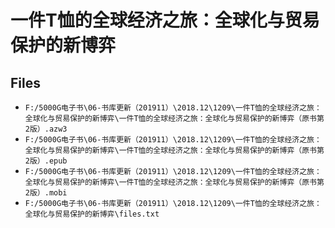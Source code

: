 # 一件T恤的全球经济之旅：全球化与贸易保护的新博弈

## Files

- `F:/5000G电子书\06-书库更新（201911）\2018.12\1209\一件T恤的全球经济之旅：全球化与贸易保护的新博弈\一件T恤的全球经济之旅：全球化与贸易保护的新博弈（原书第2版）.azw3`
- `F:/5000G电子书\06-书库更新（201911）\2018.12\1209\一件T恤的全球经济之旅：全球化与贸易保护的新博弈\一件T恤的全球经济之旅：全球化与贸易保护的新博弈（原书第2版）.epub`
- `F:/5000G电子书\06-书库更新（201911）\2018.12\1209\一件T恤的全球经济之旅：全球化与贸易保护的新博弈\一件T恤的全球经济之旅：全球化与贸易保护的新博弈（原书第2版）.mobi`
- `F:/5000G电子书\06-书库更新（201911）\2018.12\1209\一件T恤的全球经济之旅：全球化与贸易保护的新博弈\files.txt`
